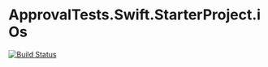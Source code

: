 # ApprovalTests.Swift.StarterProject.iOs

[![Build Status](../../actions/workflows/build.yml/badge.svg)](../../actions/workflows/build.yml)
